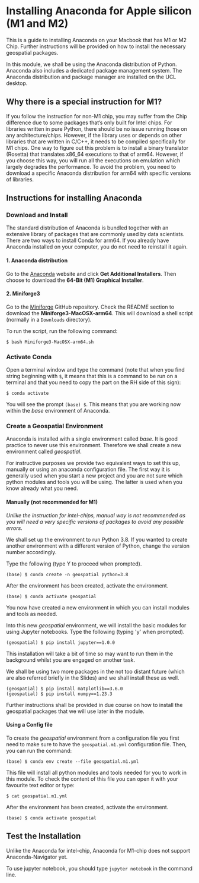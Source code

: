 # Installing Anaconda for Apple silicon (M1 and M2)

This is a guide to installing Anaconda on your Macbook that has M1 or M2 Chip. 
Further instructions will be provided on how to install the necessary geospatial packages.

In this module, we shall be using the Anaconda distribution of Python. 
Anaconda also includes a dedicated package management system. 
The Anaconda distribution and package manager are installed on the UCL desktop.

## Why there is a special instruction for M1?
If you follow the instruction for non-M1 chip, you may suffer from the Chip difference due to some packages that’s only built for Intel chips. 
For libraries written in pure Python, there should be no issue running those on any architecture/chips. 
However, if the library uses or depends on other libraries that are written in C/C++, it needs to be compiled specifically for M1 chips.
One way to figure out this problem is to install a binary translator (Rosetta) that translates x86_64 executions to that of arm64.
However, if you choose this way, you will run all the executions on emulation which largely degrades the performance.
To avoid the problem, you need to download a specific Anaconda distribution for arm64 with specific versions of libraries.

## Instructions for installing Anaconda

### Download and Install

The standard distribution of Anaconda is bundled together with an extensive library of packages that are commonly used by data scientists. 
There are two ways to install Conda for arm64.
If you already have Anaconda installed on your computer, you do not need to reinstall it again.

#### 1. Anaconda distribution

Go to the [Anaconda](https://www.anaconda.com/distribution/) website and click **Get Additional Installers**.
Then choose to download the **64-Bit (M1) Graphical Installer**.

#### 2. Miniforge3

Go to the [Miniforge](https://github.com/conda-forge/miniforge) GitHub repository.
Check the README section to download the **Miniforge3-MacOSX-arm64**.
This will download a shell script (normally in a `Downloads` directory).

To run the script, run the following command:
```
$ bash Miniforge3-MacOSX-arm64.sh
```

### Activate Conda

Open a terminal window and type the command (note that when you find string beginning with `$`, it means that this is a command to be run on a terminal and that you need to copy the part on the RH side of this sign):

```
$ conda activate
```

You will see the prompt `(base) $`. This means that you are working now within the _base_ environment of Anaconda.

### Create a Geospatial Environment

Anaconda is installed with a single environment called _base_. It is good practice to never use this environment. Therefore we shall create a new environment called _geospatial_.

For instructive purposes we provide two equivalent ways to set this up, manually or using an anaconda configuration file. The first way it is generally used when you start a new project and you are not sure which python modules and tools you will be using. The latter is used when you know already what you need.

#### Manually (not recommended for M1)
_Unlike the instruction for intel-chips, manual way is not recommended as you will need a very specific versions of packages to avoid any possible errors._

We shall set up the environment to run Python 3.8. If you wanted to create another environment with a different version of Python, change the version number accordingly.

Type the following (type Y to proceed when prompted).

```
(base) $ conda create -n geospatial python=3.8
```

After the environment has been created, activate the environment.

```
(base) $ conda activate geospatial
```

You now have created a new environment in which you can install modules and tools as needed.

Into this new _geospatial_ environment, we will install the basic modules for using Jupyter notebooks. Type the following (typing 'y' when prompted).

```
(geospatial) $ pip install jupyter==1.0.0
```

This installation will take a bit of time so may want to run them in the background whilst you are engaged on another task.

We shall be using two more packages in the not too distant future (which are also referred briefly in the Slides) and we shall install these as well.

```
(geospatial) $ pip install matplotlib==3.6.0
(geospatial) $ pip install numpy==1.23.3
```

Further instructions shall be provided in due course on how to install the geospatial packages that we will use later in the module.

#### Using a Config file

To create the _geospatial_ environment from a configuration file you first need to make sure to have the `geospatial.m1.yml` configuration file. Then, you can run the command:

```
(base) $ conda env create --file geospatial.m1.yml
```

This file will install all python modules and tools needed for you to work in this module. To check the content of this file you can open it with your favourite text editor or type:

```
$ cat geospatial.m1.yml
```

After the environment has been created, activate the environment.

```
(base) $ conda activate geospatial
```

## Test the Installation

Unlike the Anaconda for intel-chip, Anaconda for M1-chip does not support Anaconda-Navigator yet.

To use jupyter notebook, you should type `jupyter notebook` in the command line.